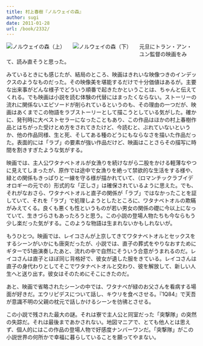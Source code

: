 ```yaml
---
title: 村上春樹『ノルウェイの森』
author: sugi
date: 2011-01-28
url: /book/2332/
---
```

<a href="http://www.amazon.co.jp/exec/obidos/ASIN/4062035154/chezsugi-22/ref=nosim/" name="amazletlink" target="_blank"><img src="http://i1.wp.com/ecx.images-amazon.com/images/I/11F7Q77024L._SL160_.jpg?w=660" alt="ノルウェイの森（上）" class="alignleft" style="float: left; margin: 0 20px 20px 0;" data-recalc-dims="1" /></a><a href="http://www.amazon.co.jp/exec/obidos/ASIN/4062035162/chezsugi-22/ref=nosim/" name="amazletlink" target="_blank"><img src="http://i0.wp.com/ecx.images-amazon.com/images/I/11MEEM9YWSL._SL160_.jpg?w=660" alt="ノルウェイの森（下）" class="alignleft" style="float: left; margin: 0 20px 20px 0;" data-recalc-dims="1" /></a>

元旦にトラン・アン・ユン監督の映画をみて、読み直そうと思った。

みているときにも感じたが、結局のところ、映画はきれいな映像つきのインデックスのようなものだった。その映像美を堪能するだけで十分価値はあるが。主要な出来事がどんな様子でどういう順番で起きたかということは、ちゃんと伝えてくれる。でも映画は小説を読む体験の代替にはまったくならない。ストーリーの流れに関係ないエピソードが削られているというのも、その理由の一つだが、映画はあくまでこの物語をラブストーリーとして描こうとしている気がした。確かに、発刊時に大ベストセラーになったこともあり、この作品はほかの村上春樹作品とはちがった受けとめ方をされてきたけど、今読むと、ぶれていないというか、他の作品同様、生と死、そしてある種のどうにもならなさを描いた作品だった。表面的には「ラブ」の要素が強い作品だけど、映画はことさらその描写に時間を割きすぎたような気がする。

映画では、主人公ワタナベトオルが女漁りを続けながら二股をかける軽薄なやつに見えてしまったが、原作では途中で女漁りを絶って禁欲的な生活をする様や、緑との関係もきっぱりと一線を守る様が描かれていて、（ロマンチックラブイデオロギーの元での）形式的な「正しさ」は確保されているように思えた。でも、それがなおさら、ワタナベトオルと直子の関係が「ラブ」ではなかったことを証していて、それを「ラブ」で処理しようとしたところに、ワタナベトオルの欺瞞がみえてくる。良くも悪くも性というものが若い男女の関係の礎に今以上になっていて、生きづらさもあったろうと思う。この小説の登場人物たちも今ならもう少し楽だった気がする。このような物語は生まれないかもしれないが。

もうひとつ。映画では、レイコさんが上京してきてワタナベトオルとセックスをするシーンがいかにも唐突だったが、小説では、直子の葬式をやりなおすためにギターで51曲演奏したあと、流れの中で自然にそういう合意がうまれるのだ。レイコさんは直子とほぼ同じ背格好で、彼女が遺した服をきている。レイコさんは直子の身代わりとしてそこでワタナベトオルと交わり、彼を解放して、新しい人生へと送り出す。彼女はそのためにそこにきたのだ。

あと、映画で省略されたシーンの中では、ワタナベが緑のお父さんを看病する場面が好きだ。エウリピデスについて話し、キウリを食べさせる。『1Q84』で天吾が意識不明の父親の枕元で話しかけるシーンを彷彿とさせる。

この小説で残された最大の謎。それは寮で主人公と同室だった「突撃隊」の突然の失踪だ。それは最後まであかされない。地図マニアで、とても他人とは思えず、個人的にはこの作品の登場人物で好感度ナンバーワンだ。「突撃隊」がこの小説世界の何所かで幸福に暮らしていることを願ってやまない。

